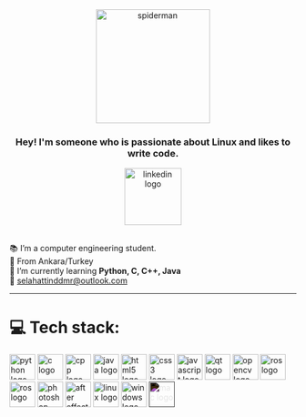 <div align="center">
  <!-- Spiderman PNG -->
  <img src="https://www.freeiconspng.com/uploads/little-spider-boy-png-12.png" height="200" alt="spiderman" />
  
  <!-- Yan yazı -->
  <h3>Hey! I'm someone who is passionate about <b>Linux</b> and likes to write code.</h3>
  
  
  <!-- LinkedIn -->
  <a href="https://www.linkedin.com/in/sddmr06/" target="_blank">
    <img src="https://binyaprak.com/images/blog_articles/4798/LinkedIn-Logo.wine.png" height="100" alt="linkedin logo" />
  </a>
</div>

<br>

📚 I’m a computer engineering student.  
📍 From Ankara/Turkey  
🌱 I’m currently learning **Python, C, C++, Java**  
📧 selahattinddmr@outlook.com  

---

# 💻 Tech stack:
<div align="left">
  <!-- Diller -->
  <img src="https://raw.githubusercontent.com/danielcranney/readme-generator/main/public/icons/skills/python-colored.svg" height="45" alt="python logo" />
  <img src="https://upload.wikimedia.org/wikipedia/commons/1/19/C_Logo.png" height="45" alt="c logo" />
  <img src="https://cdn.jsdelivr.net/gh/devicons/devicon/icons/cplusplus/cplusplus-original.svg" height="45" alt="cpp logo" />
  <img src="https://cdn.jsdelivr.net/gh/devicons/devicon/icons/java/java-original.svg" height="45" alt="java logo" />

  <!-- Web -->
  <img src="https://cdn.jsdelivr.net/gh/devicons/devicon/icons/html5/html5-original.svg" height="45" alt="html5 logo" />
  <img src="https://cdn.jsdelivr.net/gh/devicons/devicon/icons/css3/css3-original.svg" height="45" alt="css3 logo" />
  <img src="https://cdn.jsdelivr.net/gh/devicons/devicon/icons/javascript/javascript-original.svg" height="45" alt="javascript logo" />

  <!-- Framework & Tools -->
  <img src="https://upload.wikimedia.org/wikipedia/commons/0/0b/Qt_logo_2016.svg" height="45" alt="qt logo" />
  <img src="https://upload.wikimedia.org/wikipedia/commons/thumb/d/d2/OpenCV_logo_black.svg/1200px-OpenCV_logo_black.svg.png" height="45" alt="opencv logo" />
  <img src="https://ubuntu.com/wp-content/uploads/bbc1/HumbleHawksbill_02.png" height="45" alt="ros logo" />
  <img src="https://miro.medium.com/0*sW9ikOJeSuk4wWRW" height="45" alt="ros logo" />


  <!-- Adobe (düzeltilmiş logolar) -->
  <img src="https://cdn.jsdelivr.net/gh/devicons/devicon/icons/photoshop/photoshop-original.svg" height="45" alt="photoshop logo" />
  <img src="https://cdn.jsdelivr.net/gh/devicons/devicon/icons/aftereffects/aftereffects-original.svg" height="45" alt="after effects logo" />

  <!-- OS -->
  <img src="https://cdn.jsdelivr.net/gh/devicons/devicon/icons/linux/linux-original.svg" height="45" alt="linux logo" />
  <img src="https://cdn.jsdelivr.net/gh/devicons/devicon/icons/windows8/windows8-original.svg" height="45" alt="windows logo" />
  <img src="https://cdn.jsdelivr.net/gh/devicons/devicon/icons/apple/apple-original.svg" height="45" alt="mac logo" style="filter: invert(1);" />
</div>

